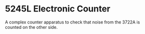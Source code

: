 # 5245L Electronic Counter

A complex counter apparatus to check that noise from the 3722A is counted on the other side.